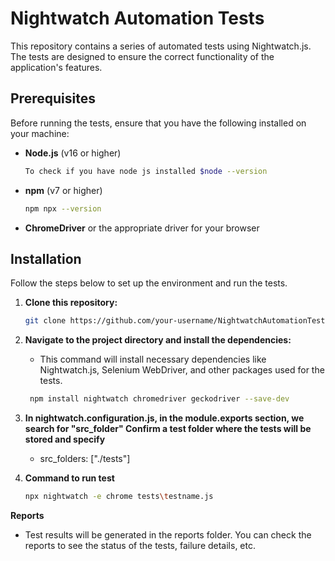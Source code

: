 # Nightwatch Automation Tests
This repository contains a series of automated tests using Nightwatch.js. The tests are designed to ensure the correct functionality of the application's features.

## Prerequisites
Before running the tests, ensure that you have the following installed on your machine:

- **Node.js** (v16 or higher)
    ```bash
  To check if you have node js installed $node --version
- **npm** (v7 or higher)
    ```bash
    npm npx --version
- **ChromeDriver** or the appropriate driver for your browser

## Installation
Follow the steps below to set up the environment and run the tests.
1. **Clone this repository:**
      ```bash
   git clone https://github.com/your-username/NightwatchAutomationTests.git
2. **Navigate to the project directory and install the dependencies:**
   
   - This command will install necessary dependencies like Nightwatch.js, Selenium WebDriver, and other packages used for the tests.
     
   ```bash
    npm install nightwatch chromedriver geckodriver --save-dev
3. **In nightwatch.configuration.js, in the module.exports section, we search for "src_folder"
     Confirm a test folder where the tests will be stored and specify**
   - src_folders: ["./tests"]
  
4. **Command to run test**
    ```bash
   npx nightwatch -e chrome tests\testname.js

**Reports**
- Test results will be generated in the reports folder. You can check the reports to see the status of the tests, failure details, etc.
